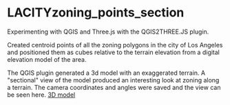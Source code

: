 # LACITYzoning_points_section

Experimenting with QGIS and Three.js with the QGIS2THREE.JS plugin.

Created centroid points of all the zoning polygons in the city of Los Angeles and positioned them as cubes relative to the terrain elevation from a digital elevation model of the area.

The QGIS plugin generated a 3d model with an exaggerated terrain. A "sectional" view of the model produced an interesting look at zoning along a terrain. The camera coordinates and angles were saved and the view can be seen here. [3D model](cityhubla.github.io/LACITYzoning_points_section/map_9.html#cx=4.756950134050444&cy=-345.5152811338667&cz=-6.188281093989052&tx=4.7569501340504035&ty=-0.04306271083112148&tz=1.850619943920363)
